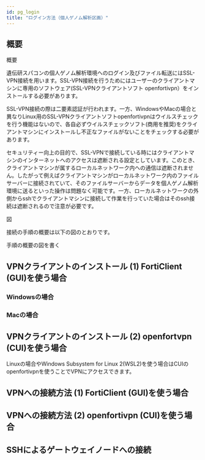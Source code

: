 ```yaml
---
id: pg_login
title: "ログイン方法（個人ゲノム解析区画）"
---
```


## 概要

概要

遺伝研スパコンの個人ゲノム解析環境へのログイン及びファイル転送にはSSL-VPN接続を用います。SSL-VPN接続を行うためにはユーザーのクライアントマシンに専用のソフトウェア(SSL-VPNクライアントソフト openfortivpn）をインストールする必要があります。

SSL-VPN接続の際は二要素認証が行われます。一方、WindowsやMacの場合と異なりLinux用のSSL-VPNクライアントソフトopenfortivpnはウイルスチェックを行う機能はないので、各自必ずウイルスチェックソフト(商用を推奨)をクライアントマシンにインストールし不正なファイルがないことをチェックする必要があります。

セキュリティー向上の目的で、SSL-VPNで接続している時にはクライアントマシンのインターネットへのアクセスは遮断される設定としています。このとき、クライアントマシンが属するローカルネットワーク内への通信は遮断されません。したがって例えばクライアントマシンがローカルネットワーク内のファイルサーバーに接続されていて、そのファイルサーバーからデータを個人ゲノム解析環境に送るといった操作は問題なく可能です。一方、ローカルネットワークの外側からsshでクライアントマシンに接続して作業を行っていた場合はそのssh接続は遮断されるので注意が必要です。


図


接続の手順の概要は以下の図のとおりです。

手順の概要の図を書く

## VPNクライアントのインストール (1) FortiClient (GUI)を使う場合


### Windowsの場合


### Macの場合


## VPNクライアントのインストール (2) openfortvpn (CUI)を使う場合

Linuxの場合やWindows Subsystem for Linux 2(WSL2)を使う場合はCUIのopenfortivpnを使うことでVPNにアクセスできます。


## VPNへの接続方法 (1) FortiClient (GUI)を使う場合


## VPNへの接続方法 (2) openfortivpn (CUI)を使う場合


## SSHによるゲートウェイノードへの接続




